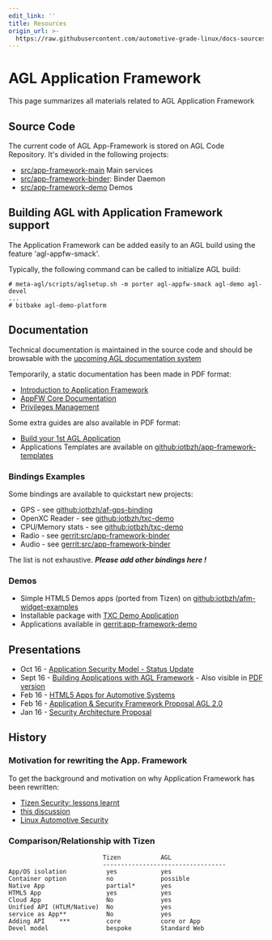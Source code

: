 ```yaml
---
edit_link: ''
title: Resources
origin_url: >-
  https://raw.githubusercontent.com/automotive-grade-linux/docs-sources/halibut/docs/app-framework/index.md
---
```


<!-- WARNING: This file is generated by fetch_docs.js using /home/boron/Documents/AGL/docs-webtemplate/site/_data/tocs/apis_services/halibut/app-framework-developer-guides-app-framework-book.yml -->

# AGL Application Framework

This page summarizes all materials related to AGL Application Framework

## Source Code

The current code of AGL App-Framework is stored on AGL Code Repository. It's divided in the following projects:

* [src/app-framework-main](https://gerrit.automotivelinux.org/gerrit/gitweb?p=src%2Fapp-framework-main.git;a=summary) Main services
* [src/app-framework-binder](https://gerrit.automotivelinux.org/gerrit/gitweb?p=src%2Fapp-framework-binder.git;a=summary): Binder Daemon
* [src/app-framework-demo](https://gerrit.automotivelinux.org/gerrit/gitweb?p=src%2Fapp-framework-demo.git;a=summary) Demos

## Building AGL with Application Framework support

The Application Framework can be added easily to an AGL build using the feature 'agl-appfw-smack'.

Typically, the following command can be called to initialize AGL build:

    # meta-agl/scripts/aglsetup.sh -m porter agl-appfw-smack agl-demo agl-devel
    ...
    # bitbake agl-demo-platform

## Documentation

Technical documentation is maintained in the source code and should be browsable with the [upcoming AGL documentation system](https://github.com/automotive-grade-linux/docs-agl)

Temporarily, a static documentation has been made in PDF format:

* [Introduction to Application Framework](http://iot.bzh/download/public/2016/appfw/01_Introduction-to-AppFW-for-AGL-1.0.pdf)
* [AppFW Core Documentation](http://iot.bzh/download/public/2016/appfw/02_Documentation-AppFW-Core-2.0.pdf)
* [Privileges Management](http://iot.bzh/download/public/2016/appfw/03-AGL-AppFW-Privileges-Management.pdf)

Some extra guides are also available in PDF format:

* [Build your 1st AGL Application](http://iot.bzh/download/public/2016/sdk/AGL-Devkit-Build-your-1st-AGL-Application.pdf)
* Applications Templates are available on [github:iotbzh/app-framework-templates](https://github.com/iotbzh/app-framework-templates)

### Bindings Examples

Some bindings are  available to quickstart new projects:

* GPS - see [github:iotbzh/af-gps-binding](https://github.com/iotbzh/af-gps-binding/blob/master/src/af-gps-binding.c)
* OpenXC Reader - see [github:iotbzh/txc-demo](https://github.com/iotbzh/txc-demo/blob/master/binding/txc-binding.c)
* CPU/Memory stats - see [github:iotbzh/txc-demo](https://github.com/iotbzh/txc-demo/blob/master/binding/stat-binding.c)
* Radio - see [gerrit:src/app-framework-binder](https://gerrit.automotivelinux.org/gerrit/gitweb?p=src/app-framework-binder.git;a=tree;f=bindings/radio;hb=master)
* Audio - see [gerrit:src/app-framework-binder](https://gerrit.automotivelinux.org/gerrit/gitweb?p=src/app-framework-binder.git;a=tree;f=bindings/audio;hb=master)

The list is not exhaustive. ***Please add other bindings here !***

### Demos

* Simple HTML5 Demos apps (ported from Tizen) on [github:iotbzh/afm-widget-examples](https://github.com/iotbzh/afm-widget-examples)
* Installable package with [TXC Demo Application](http://iot.bzh/download/public/2016/afb-demos/txc-demo_0.1.wgt)
* Applications available in [gerrit:app-framework-demo](https://gerrit.automotivelinux.org/gerrit/gitweb?p=src/app-framework-demo.git;a=summary)

## Presentations

* Oct 16 - [Application Security Model - Status Update](http://iot.bzh/download/public/2016/genivi/CyberSecurity-Genivi-Q42016-Fulup-IoTbzh.pdf)
* Sept 16 - [Building Applications with AGL Framework](http://iot.bzh/download/public/2016/genivi/CyberSecurity-Genivi-Q42016-Fulup-IoTbzh.pdf) - Also visible in [PDF version](http://iot.bzh/download/public/2016/publications/build-agl-application-AMM-Munich-2016.pdf)
* Feb 16 - [HTML5 Apps for Automotive Systems](http://iot.bzh/download/public/2016/publications/HTML5_Applications_for_Automotive_Systems.pdf)
* Feb 16 - [Application & Security Framework Proposal AGL 2.0](http://iot.bzh/download/public/2016/security/Security-Proposal-AGL20-Fulup.pdf)
* Jan 16 - [Security Architecture Proposal](http://iot.bzh/download/public/2016/security/Security-Architecture-AGL20.pdf)

## History

### Motivation for rewriting the App. Framework

To get the background and motivation on why Application Framework has been rewritten:

* [Tizen Security: lessons learnt](http://iot.bzh/download/public/2015/tizen-security-lessons-learnt-initial.pdf)
* [this discussion](https://lists.linuxfoundation.org/pipermail/automotive-discussions/2016-October/002749.html)
* [Linux Automotive Security](http://iot.bzh/download/public/2016/security/Linux-Automotive-Security-v10.pdf)

### Comparison/Relationship with Tizen

                              Tizen           AGL
                              ----------------------------------
    App/OS isolation           yes            yes
    Container option           no             possible
    Native App                 partial*       yes
    HTML5 App                  yes            yes
    Cloud App                  No             yes
    Unified API (HTLM/Native)  No             yes
    service as App**           No             yes
    Adding API    ***          core           core or App
    Devel model                bespoke        Standard Web
